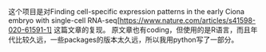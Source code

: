 这个项目是对Finding cell-specific expression patterns in the early Ciona embryo with single-cell RNA-seq[https://www.nature.com/articles/s41598-020-61591-1] 这篇文章的复现。
原文章也有coding，但使用的是R语言，而且年代比较久远，一些packages的版本太久远，所以我用python写了一部分。
